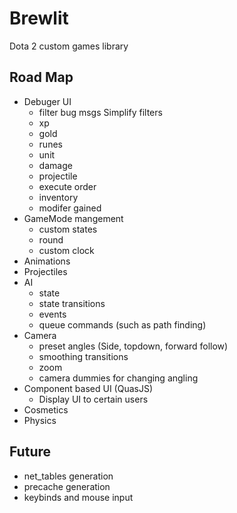  # Brewlit #
 
 Dota 2 custom games library
 
 Road Map
--------
* Debuger UI
  * filter bug msgs
Simplify filters 
  * xp
  * gold
  * runes
  * unit
  * damage
  * projectile
  * execute order
  * inventory
  * modifer gained
* GameMode mangement
  * custom states
  * round
  * custom clock
* Animations
* Projectiles
* AI
  * state
  *  state transitions
  * events
  * queue commands (such as path finding)
* Camera
  * preset angles (Side, topdown, forward follow)
  * smoothing transitions
  * zoom
  * camera dummies for changing angling
* Component based UI (QuasJS)
  * Display UI to certain users
* Cosmetics
* Physics

Future
------------
* net_tables generation
* precache generation
* keybinds and mouse input
